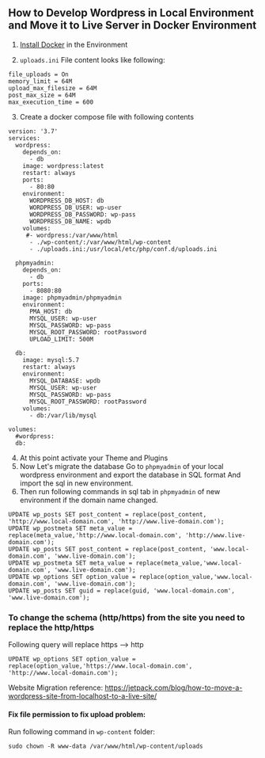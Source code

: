 ## How to Develop Wordpress in Local Environment and Move it to Live Server in Docker Environment

1.  [Install Docker](https://github.com/mrahman-vf-ic-bd/wordpress-dev-with-docker/blob/main/docker-installation.md)  in the Environment 
    
2.  `uploads.ini` File content looks like following:
    

```
file_uploads = On
memory_limit = 64M
upload_max_filesize = 64M
post_max_size = 64M
max_execution_time = 600
```

3.  Create a docker compose file with following contents

```
version: '3.7'
services:
  wordpress:
    depends_on:
      - db
    image: wordpress:latest
    restart: always
    ports:
      - 80:80
    environment:
      WORDPRESS_DB_HOST: db
      WORDPRESS_DB_USER: wp-user
      WORDPRESS_DB_PASSWORD: wp-pass
      WORDPRESS_DB_NAME: wpdb
    volumes:
     #- wordpress:/var/www/html
      - ./wp-content/:/var/www/html/wp-content     
      - ./uploads.ini:/usr/local/etc/php/conf.d/uploads.ini 

  phpmyadmin:
    depends_on:
      - db
    ports:
      - 8080:80
    image: phpmyadmin/phpmyadmin
    environment:
      PMA_HOST: db
      MYSQL_USER: wp-user
      MYSQL_PASSWORD: wp-pass
      MYSQL_ROOT_PASSWORD: rootPassword
      UPLOAD_LIMIT: 500M

  db:
    image: mysql:5.7
    restart: always
    environment:
      MYSQL_DATABASE: wpdb
      MYSQL_USER: wp-user
      MYSQL_PASSWORD: wp-pass
      MYSQL_ROOT_PASSWORD: rootPassword
    volumes:
      - db:/var/lib/mysql
    
volumes:
  #wordpress:
  db:
```

4.  At this point activate your Theme and Plugins
5.  Now Let's migrate the database
    Go to `phpmyadmin` of your local wordpress environment and export the database in SQL format
    And import the sql in new environment.
6.  Then run following commands in sql tab in `phpmyadmin` of new environment if the domain name changed.

```
UPDATE wp_posts SET post_content = replace(post_content, 'http://www.local-domain.com', 'http://www.live-domain.com'); 
UPDATE wp_postmeta SET meta_value = replace(meta_value,'http://www.local-domain.com', 'http://www.live-domain.com');
UPDATE wp_posts SET post_content = replace(post_content, 'www.local-domain.com', 'www.live-domain.com'); 
UPDATE wp_postmeta SET meta_value = replace(meta_value,'www.local-domain.com', 'www.live-domain.com');
UPDATE wp_options SET option_value = replace(option_value,'www.local-domain.com', 'www.live-domain.com');
UPDATE wp_posts SET guid = replace(guid, 'www.local-domain.com', 'www.live-domain.com');
```
### To change the schema (http/https) from the site you need to replace the http/https
Following query will replace https --> http
```
UPDATE wp_options SET option_value = replace(option_value,'https://www.local-domain.com', 'http://www.local-domain.com');
```

Website Migration reference: https://jetpack.com/blog/how-to-move-a-wordpress-site-from-localhost-to-a-live-site/

#### Fix file permission to fix upload problem:

Run following command in `wp-content` folder:

```
sudo chown -R www-data /var/www/html/wp-content/uploads
```

